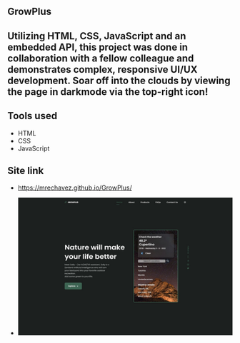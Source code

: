 ## GrowPlus

## Utilizing HTML, CSS, JavaScript and an embedded API, this project was done in collaboration with a fellow colleague and demonstrates complex, responsive UI/UX development. Soar off into the clouds by viewing the page in darkmode via the top-right icon!

## Tools used
- HTML
- CSS
- JavaScript

## Site link
- https://mrechavez.github.io/GrowPlus/

- ![Screenshot](/assets/img/growplus.jpg)